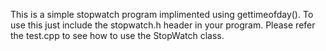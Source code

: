 This is a simple stopwatch program implimented using gettimeofday().
To use this just include the stopwatch.h header in your program.
Please refer the test.cpp to see how to use the StopWatch class.
